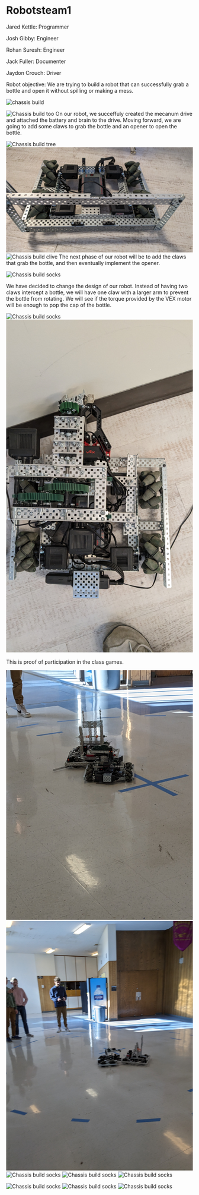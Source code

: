 # Robotsteam1
Jared Kettle: Programmer

Josh Gibby: Engineer

Rohan Suresh: Engineer

Jack Fuller: Documenter

Jaydon Crouch: Driver



Robot objective: We are trying to build a robot that can successfully grab a bottle and open it without spilling or making a mess.

![chassis build](https://github.com/Rsuresh2/Robotsteam1/blob/main/images/PXL_20230913_194543386.MP.jpg?raw=true)

![Chassis build too](https://github.com/Rsuresh2/Robotsteam1/blob/main/images/PXL_20230913_195652661.MP.jpg?raw=true)
On our robot, we succeffuly created the mecanum drive and attached the battery and brain to the drive. Moving forward, we are going to add some claws to grab the bottle and an opener to open the bottle.

![Chassis build tree](https://github.com/Rsuresh2/Robotsteam1/blob/main/images/PXL_20230927_185944974.MP.jpg?raw=true)
![Chassis build for](https://github.com/Rsuresh2/Robotsteam1/blob/main/images/PXL_20230927_185953456.MP.jpg?raw=true)
![Chassis build clive](https://github.com/Rsuresh2/Robotsteam1/blob/main/images/PXL_20230927_190005201.MP.jpg?raw=true)
The next phase of our robot will be to add the claws that grab the bottle, and then eventually implement the opener.

![Chassis build socks](https://github.com/Rsuresh2/Robotsteam1/blob/main/images/PXL_20230927_191700776.MP.jpg?raw=true)

We have decided to change the design of our robot. Instead of having two claws intercept a bottle, we will have one claw with a larger arm to prevent the bottle from rotating. We will see if the torque provided by the VEX motor will be enough to pop the cap of the bottle. 

![Chassis build socks](https://github.com/Rsuresh2/Robotsteam1/blob/main/images/PXL_20231129_194516206.MP.jpg?raw=true)
![Chassis build socks](https://github.com/Rsuresh2/Robotsteam1/blob/main/images/PXL_20231129_194518317.MP.jpg?raw=true)


This is proof of participation in the class games.

![Chassis build socks](https://github.com/Rsuresh2/Robotsteam1/blob/main/images/PXL_20231127_204215246.MP.jpg?raw=true)
![Chassis build socks](https://github.com/Rsuresh2/Robotsteam1/blob/main/images/PXL_20231127_204206621.MP.jpg?raw=true)
![Chassis build socks]()
![Chassis build socks]()
![Chassis build socks]()

![Chassis build socks]()
![Chassis build socks]()
![Chassis build socks]()
